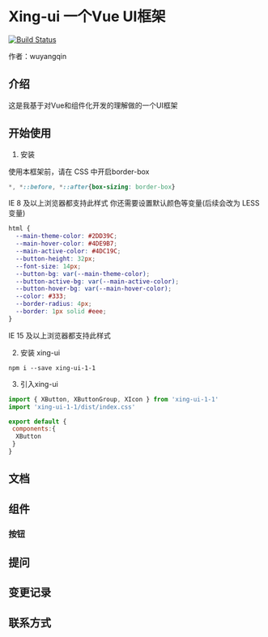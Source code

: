 # Xing-ui 一个Vue UI框架

[![Build Status](https://travis-ci.org/wuyangqin/xing-ui.svg?branch=master)](https://travis-ci.org/wuyangqin/xing-ui)

作者：wuyangqin

## 介绍
这是我基于对Vue和组件化开发的理解做的一个UI框架

## 开始使用
1. 安装

使用本框架前，请在 CSS 中开启border-box
```css
*, *::before, *::after{box-sizing: border-box}
```
IE 8 及以上浏览器都支持此样式
你还需要设置默认颜色等变量(后续会改为 LESS 变量)
```CSS
html {
  --main-theme-color: #2DD39C;
  --main-hover-color: #4DE9B7;
  --main-active-color: #4DC19C;
  --button-height: 32px;
  --font-size: 14px;
  --button-bg: var(--main-theme-color);
  --button-active-bg: var(--main-active-color);
  --button-hover-bg: var(--main-hover-color);
  --color: #333;
  --border-radius: 4px;
  --border: 1px solid #eee;
}
```
IE 15 及以上浏览器都支持此样式

2. 安装 xing-ui
```
npm i --save xing-ui-1-1
```

3. 引入xing-ui
```js
import { XButton, XButtonGroup, XIcon } from 'xing-ui-1-1'
import 'xing-ui-1-1/dist/index.css'

export default {
 components:{
  XButton
 }
}
```

## 文档

## 组件
### 按钮

## 提问

## 变更记录

## 联系方式

